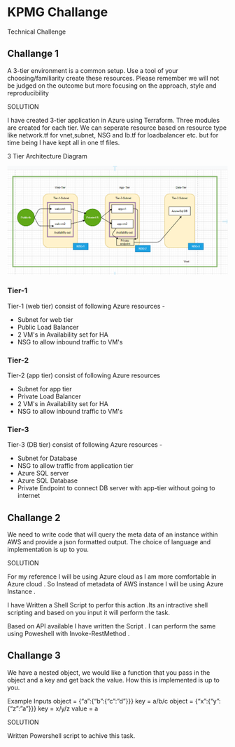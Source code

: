 
# KPMG Challange

Technical Challenge

## Challange 1
A 3-tier environment is a common setup. Use a tool of your choosing/familiarity create these resources. Please remember we will not be judged on the outcome but more focusing on the approach, style and reproducibility

SOLUTION

I have created 3-tier application in Azure using Terraform. Three modules are created for each tier. We can seperate resource based on resource type like network.tf for vnet,subnet, NSG and lb.tf for loadbalancer etc.  but for time being I have kept all in one tf files.

3 Tier Architecture Diagram 


![Logo](https://github.com/ashutoshanshu07/KPMG/blob/main/image/3-Tier-updated.PNG)

### Tier-1
Tier-1 (web tier) consist of following Azure resources -

- Subnet for web tier
- Public Load Balancer
- 2 VM's in Availability set for HA
- NSG to allow inbound traffic to VM's
### Tier-2
Tier-2 (app tier) consist of following Azure resources
- Subnet for app tier
- Private Load Balancer
- 2 VM's in Availability set for HA
- NSG to allow inbound traffic to VM's
### Tier-3
Tier-3 (DB tier) consist of following Azure resources -
- Subnet for Database
- NSG to allow traffic from application tier
- Azure SQL server
- Azure SQL Database
- Private Endpoint to connect DB server with app-tier without going to internet


## Challange 2
We need to write code that will query the meta data of an instance within AWS and provide a json formatted output. The choice of language and implementation is up to you.

SOLUTION

For my reference I will be using Azure cloud as I am more comfortable in Azure cloud . So Instead of metadata of AWS instance I will be using Azure Instance .

I have Written a Shell Script to perfor this action .Its an intractive shell scripting and based on you input it will perform the task.

Based on API available I have written the Script . I can perform the same using Poweshell with Invoke-RestMethod .


## Challange 3
We have a nested object, we would like a function that you pass in the object and a key and get back the value. How this is implemented is up to you.

Example Inputs
object = {“a”:{“b”:{“c”:”d”}}}
key = a/b/c
object = {“x”:{“y”:{“z”:”a”}}}
key = x/y/z
value = a


SOLUTION

Written Powershell script to achive this task.

